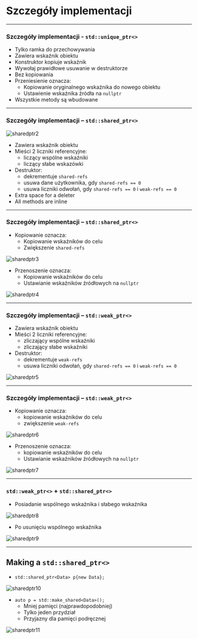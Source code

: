 ﻿<!-- .slide: data-background="#111111" -->

# Szczegóły implementacji

___

### Szczegóły implementacji - `std::unique_ptr<>`

* <!-- .element: class="fragment fade-in" --> Tylko ramka do przechowywania
* <!-- .element: class="fragment fade-in" --> Zawiera wskaźnik obiektu
* <!-- .element: class="fragment fade-in" --> Konstruktor kopiuje wskaźnik
* <!-- .element: class="fragment fade-in" --> Wywołaj prawidłowe usuwanie w destruktorze
* <!-- .element: class="fragment fade-in" --> Bez kopiowania
* <!-- .element: class="fragment fade-in" --> Przeniesienie oznacza:
  * <!-- .element: class="fragment fade-in" --> Kopiowanie oryginalnego wskaźnika do nowego obiektu
  * <!-- .element: class="fragment fade-in" --> Ustawienie wskaźnika źródła na <code>nullptr</code>
* <!-- .element: class="fragment fade-in" --> Wszystkie metody są wbudowane

___

### Szczegóły implementacji – `std::shared_ptr<>`

<img data-src="img/sharedptr2inverted.png" alt="sharedptr2" class="plain fragment fade-in">

* <!-- .element: class="fragment fade-in" --> Zawiera wskaźnik obiektu
* <!-- .element: class="fragment fade-in" --> Mieści 2 liczniki referencyjne:
  * <!-- .element: class="fragment fade-in" --> liczący wspólne wskaźniki
  * <!-- .element: class="fragment fade-in" --> liczący słabe wskazówki
* <!-- .element: class="fragment fade-in" --> Destruktor:
  * <!-- .element: class="fragment fade-in" --> dekrementuje <code>shared-refs</code>
  * <!-- .element: class="fragment fade-in" --> usuwa dane użytkownika, gdy <code>shared-refs == 0</code>
  * <!-- .element: class="fragment fade-in" --> usuwa liczniki odwołań, gdy <code>shared-refs == 0</code> i <code>weak-refs == 0</code>
* <!-- .element: class="fragment fade-in" --> Extra space for a deleter
* <!-- .element: class="fragment fade-in" --> All methods are inline

___

### Szczegóły implementacji – `std::shared_ptr<>`

* <!-- .element: class="fragment fade-in" --> Kopiowanie oznacza:
  * <!-- .element: class="fragment fade-in" --> Kopiowanie wskaźników do celu
  * <!-- .element: class="fragment fade-in" --> Zwiększenie <code>shared-refs</code>

<img data-src="img/sharedptr3inverted.png" alt="sharedptr3" class="plain fragment fade-in">

* <!-- .element: class="fragment fade-in" --> Przenoszenie oznacza:
  * <!-- .element: class="fragment fade-in" --> Kopiowanie wskaźników do celu
  * <!-- .element: class="fragment fade-in" --> Ustawianie wskaźników źródłowych na <code>nullptr</code>

<img data-src="img/sharedptr4inverted.png" alt="sharedptr4" class="plain fragment fade-in">

___

### Szczegóły implementacji – `std::weak_ptr<>`

* <!-- .element: class="fragment fade-in" --> Zawiera wskaźnik obiektu
* <!-- .element: class="fragment fade-in" --> Mieści 2 liczniki referencyjne:
  * <!-- .element: class="fragment fade-in" --> zliczający wspólne wskaźniki
  * <!-- .element: class="fragment fade-in" --> zliczający słabe wskaźniki
* <!-- .element: class="fragment fade-in" --> Destruktor:
  * <!-- .element: class="fragment fade-in" --> dekrementuje <code>weak-refs</code>
  * <!-- .element: class="fragment fade-in" --> usuwa liczniki odwołań, gdy <code>shared-refs == 0</code> i <code>weak-refs == 0</code>

<img data-src="img/sharedptr5inverted.png" alt="sharedptr5" class="plain fragment fade-in">

___

### Szczegóły implementacji – `std::weak_ptr<>`

* <!-- .element: class="fragment fade-in" --> Kopiowanie oznacza:
  * <!-- .element: class="fragment fade-in" --> kopiowanie wskaźników do celu
  * <!-- .element: class="fragment fade-in" --> zwiększenie <code>weak-refs</code>

<img data-src="img/sharedptr6inverted.png" alt="sharedptr6" class="plain fragment fade-in">

* <!-- .element: class="fragment fade-in" --> Przenoszenie oznacza:
  * <!-- .element: class="fragment fade-in" --> kopiowanie wskaźników do celu
  * <!-- .element: class="fragment fade-in" --> Ustawianie wskaźników źródłowych na <code>nullptr</code>

<img data-src="img/sharedptr7inverted.png" alt="sharedptr7" class="plain fragment fade-in">

___

### `std::weak_ptr<>` + `std::shared_ptr<>`

* <!-- .element: class="fragment fade-in" --> Posiadanie wspólnego wskaźnika i słabego wskaźnika

<img data-src="img/sharedptr8inverted.png" alt="sharedptr8" class="plain fragment fade-in">

* <!-- .element: class="fragment fade-in" --> Po usunięciu wspólnego wskaźnika

<img data-src="img/sharedptr9inverted.png" alt="sharedptr9" class="plain fragment fade-in">

___

## Making a `std::shared_ptr<>`

* <!-- .element: class="fragment fade-in" --> <code>std::shared_ptr&ltData&gt p{new Data};</code>

<img data-src="img/sharedptr10inverted.png" alt="sharedptr10" class="plain fragment fade-in">

* <!-- .element: class="fragment fade-in" --> <code>auto p = std::make_shared&ltData&gt();</code>
  * <!-- .element: class="fragment fade-in" --> Mniej pamięci (najprawdopodobniej)
  * <!-- .element: class="fragment fade-in" --> Tylko jeden przydział
  * <!-- .element: class="fragment fade-in" --> Przyjazny dla pamięci podręcznej

<img data-src="img/sharedptr11inverted.png" alt="sharedptr11" class="plain fragment fade-in">

